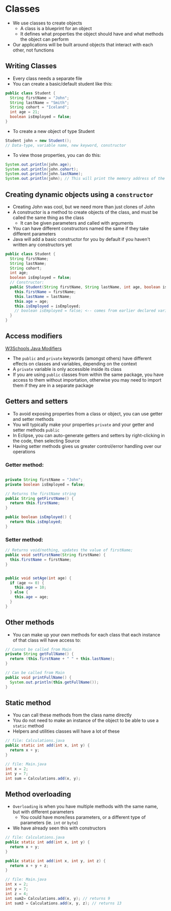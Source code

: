 # Classes

- We use classes to create objects
  - A class is a blueprint for an object
  - It defines what properties the object should have and what methods the object can perform
- Our applications will be built around objects that interact with each other, not functions

## Writing Classes

- Every class needs a separate file
- You can create a basic/default student like this:

```java
public class Student {
  String firstName = "John";
  String lastName = "Smith";
  String cohort = "Iceland";
  int age = 21;
  boolean isEmployed = false;
}
```

- To create a new object of type Student

```java
Student john = new Student();
// Data-type, variable name, new keyword, constructor
```

- To view those properties, you can do this:

```java
System.out.println(john.age);
System.out.println(john.cohort);
System.out.println(john.lastName);
System.out.println(john); // This will print the memory address of the object instead of the object itself
```

## Creating dynamic objects using a `constructor`

- Creating John was cool, but we need more than just clones of John
- A constructor is a method to create objects of the class, and must be called the same thing as the class
  - It can be given parameters and called with arguments
- You can have different constructors named the same if they take different parameters
- Java will add a basic constructor for you by default if you haven't written any constructors yet

```java
public class Student {
  String firstName;
  String lastName;
  String cohort;
  int age;
  boolean isEmployed = false;
  // Constructor:
  public Student(String firstName, String lastName, int age, boolean isEmployed) {
    this.firstName = firstName;
    this.lastName = lastName;
    this.age = age;
    this.isEmployed = isEmployed;
    // boolean isEmployed = false; <-- comes from earlier declared variable
  }
}
```

## Access modifiers

<a href="https://www.w3schools.com/java/java_modifiers.asp">W3Schools Java Modifiers</a>

- The `public` and `private` keywords (amongst others) have different effects on classes and variables, depending on the context
- A `private` variable is only accessible inside its class
- If you are using `public` classes from within the same package, you have access to them without importation, otherwise you may need to import them if they are in a separate package

## Getters and setters

- To avoid exposing properties from a class or object, you can use getter and setter methods
- You will typically make your properties `private` and your getter and setter methods `public`
- In Eclipse, you can auto-generate getters and setters by right-clicking in the code, then selecting Source
- Having setter methods gives us greater control/error handling over our operations

### Getter method:

```java

private String firstName = "John";
private boolean isEmployed = false;

// Returns the firstName string
public String getFirstName() {
  return this.firstName;
}

public boolean isEmployed() {
  return this.isEmployed;
}
```

### Setter method:

```java
// Returns void/nothing, updates the value of firstName;
public void setFirstName(String firstName) {
  this.firstName = firstName;
}


public void setAge(int age) {
  if (age <= 0) {
    this.age = 10;
  } else {
    this.age = age;
  }
}
```

## Other methods

- You can make up your own methods for each class that each instance of that class will have access to:

```java
// Cannot be called from Main
private String getFullName() {
  return (this.firstName + " " + this.lastName);
}

// Can be called from Main
public void printFullName() {
  System.out.println(this.getFullName());
}
```

## Static method

- You can call these methods from the class name directly
- You do not need to make an instance of the object to be able to use a `static` method
- Helpers and utilities classes will have a lot of these

```java
// file: Calculations.java
public static int add(int x, int y) {
  return x + y;
}

// file: Main.java
int x = 2;
int y = 7;
int sum = Calculations.add(x, y);
```

## Method overloading

- `Overloading` is when you have multiple methods with the same name, but with different parameters
  - You could have more/less parameters, or a different type of parameters (ie. `int` or `byte`)
- We have already seen this with constructors

```java
// file: Calculations.java
public static int add(int x, int y) {
  return x + y;
}

public static int add(int x, int y, int z) {
  return x + y + z;
}

// file: Main.java
int x = 2;
int y = 7;
int z = 4;
int sum2= Calculations.add(x, y); // returns 9
int sum3 = Calculations.add(x, y, z); // returns 13
```
